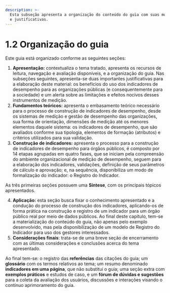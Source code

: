 ```yaml
---
description: >-
  Esta subseção apresenta a organização do conteúdo do guia com suas motivações
  e justificativas.
---
```


# 1.2 Organização do guia

Este guia está organizado conforme as seguintes seções:

1. **Apresentação:** contextualiza o tema tratado, apresenta os recursos de leitura, navegação e avaliação disponíveis, e a organização do guia. Nas subseções seguintes, apresenta-se duas importantes justificativas para a elaboração deste material: os benefícios do uso dos indicadores de desempenho para as organizações públicas (e consequentemente para a sociedade) e um alerta sobre as limitações e efeitos nocivos desses instrumentos de medição.&#x20;
2. **Fundamentos teóricos:** apresenta o embasamento teórico necessário para o processo de construção de indicadores de desempenho, desde os sistemas de medição e gestão de desempenho das organizações, sua forma de orientação, dimensões de medição até os menores elementos daquele sistema: os indicadores de desempenho, que são avaliados conforme sua tipologia, elementos de formação (atributos) e critérios utilizados para sua validação.&#x20;
3. **Construção de indicadores:** apresenta o processo para a construção de indicadores de desempenho para órgãos públicos, é composto por 14 etapas agrupadas em quatro fases, que se iniciam pela compreensão do ambiente organizacional de medição de desempenho, seguem para a elaboração dos indicadores, validações, definição de seus parâmetros de cálculo e aprovação; e, na sequência, disponibiliza um modo de formalização do indicador: o Registro do Indicador.

&#x20;       As três primeiras seções possuem uma **Síntese**, com os principais tópicos apresentados.

4. **Aplicação:** esta seção busca fixar o conhecimento apresentado e a condução do processo de construção dos indicadores, aplicando-os de forma prática na construção e registro de um indicador para um órgão público real por meio de dados públicos. Ao final deste capítulo, tem-se a materialização do conteúdo do guia, não apenas pelo exemplo desenvolvido, mas pela disponibilização de um modelo de Registro do Indicador para uso dos gestores interessados.&#x20;
5. **Considerações finais**: trata-se de uma breve seção de encerramento com as últimas considerações e conclusões acerca do tema apresentado.

Ao final tem-se: o registro das **referências** das citações do guia; um **glossário** com os termos relativos ao tema; um resumo denominado **indicadores em uma página**, que não substitui o guia; uma seção extra com **exemplos práticos** e estudos de caso, e um **fórum de dúvidas e sugestões** para a coleta da avaliação dos usuários, discussões e interações visando o contínuo aprimoramento do guia.&#x20;

